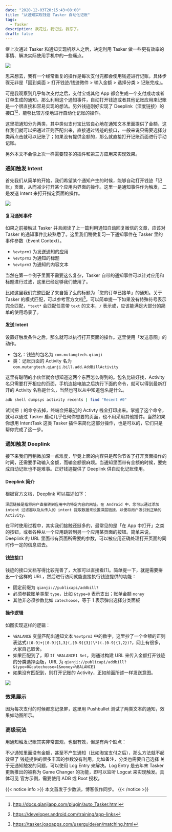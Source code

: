 ```yaml
---
date: "2020-12-03T20:15:43+08:00"
title: "从通知实现钱迹 Tasker 自动化记账"
tags:
  - Tasker
description: 我花过，我记过，我忘了。
draft: false
---
```


继上次通过 Tasker 和通知实现机器人之后，决定利用 Tasker 做一些更有效率的事情、解决实际使用手机中的一些痛点。

![](https://cdn.sspai.com/2020/07/07/318c33c44af79e0b45e6149ecfbb2f94.png)

思来想去，我有一个经常重复的操作是每次支付完都会使用钱迹进行记账，具体步骤无非是「回到桌面 > 打开钱迹/钱迹微件 > 输入金额 > 选择分类 > 记账完成」。

可是我观察到几乎每次支付之后，支付宝或其他 App 都会生成一个支付成功或者订单生成的通知。那么利用这个通知事件，自动打开钱迹或者其他记账应用来记账是一个很直接和容易实现的想法。另外钱迹刚好实现了 Deeplink（深度链接）的接口[^1][^2]，能够比较方便地进行自动化记账的操作。

这里把通知分为两类，其中类似支付宝比较良心地在通知文本里面提供了金额，这样我们就可以把通过正则匹配出来，直接通过钱迹的接口，一般来说只需要选择分类再点击就可以记账了；如果没有提供金额的，那么就直接打开记账页面进行手动记账。

另外本文不会像上次一样需要较多的插件和第三方应用来实现效果。

### 通知触发 Intent

首先我们从简单的开始，我们希望某个通知产生的时候，能够自动打开钱迹「记账」页面，从而减少打开某个应用内界面的操作。这里一是通知事件作为触发，二是发送 Intent 来打开指定页面的操作。

![](https://cdn.sspai.com/2020/07/07/5eeacad6e96ee751dfea79eaf811a94c.jpg)

#### 复习通知事件

如果之前接触过 Tasker 并且阅读了上一篇利用通知自动回复微信的文章，应该对 Tasker 的通知事件比较熟悉了。这里我们稍微复习一下通知事件在 Tasker 里的事件参数（Event Context）。

- `%evtprm1` 为发送通知的应用
- `%evtprm2` 为通知的标题
- `%evtprm3` 为通知的内容文本

当然在第一个例子里面不需要这么复杂，Tasker 自带的通知事件可以针对应用和标题进行过滤，这里已经足够我们使用了。

比如这里我们完整匹配了来自饿了么的标题为「您的订单已接单」的通知。关于 Tasker 的模式匹配，可以参考官方文档[^3]。可以简单提一下如果没有特殊符号表示完全匹配，`*text*` 会匹配任意带 `text` 的文本，`/` 表示或，应该能满足大部分的简单的使用场景了。

#### 发送 Intent

设置好触发条件之后，那么就可以执行打开页面的操作。这里使用「发送意图」的动作。

- 包名：钱迹的包名为 `com.mutangtech.qianji`
- 类：记账页面的 Activity 名为 `com.mutangtech.qianji.bill.add.AddBillActivity`

这里有聪明的小伙伴就会想知道这两个东西怎么得到的。包名比较好找，Activity 名只需要打开相应的页面，手机连接电脑之后执行下面的命令，就可以得到最新打开的 Activity 名称是什么，当然也可以从中知道包名是什么。

```bash
adb shell dumpsys activity recents | find "Recent #0"
```

试试把 `|` 的命令去掉，终端会把最近的 Activty 栈全打印出来。掌握了这个命令，就可以通过 Tasker 启动几乎任何你想要的页面，也不用采用其他插件。当然如果你想用 IntentTask 这类 Tasker 插件来简化这部分操作，也是可以的，它们只是帮你完成了这一步。

### 通知触发 Deeplink

接下来我们再稍微加深一点难度，毕竟上面的内容只是帮你节省了打开页面操作的时间，还需要手动输入金额，而输金额很麻烦。当通知里面带有金额的时候，要完成自动记账也不是难事。正好钱迹提供了 Deeplink 供自动化记账使用。

#### Deeplink 简介

根据官方文档，Deeplink 可以描述如下：

    深层链接是指将用户直接转到应用中的特定内容的网址。在 Android 中，您可以通过添加 intent 过滤器以及从传入的 intent 提取数据来设置深层链接，以便将用户吸引到正确的 Activity。

在平时使用过程中，其实我们接触还挺多的，最常见的是「在 App 中打开」之类的按钮，或者各种从一个应用跳转到另一个应用某页面的按钮。简单来说，Deeplink 的 URL 里面带有页面所需要的参数，可以被应用正确处理打开页面的同时传一定的信息进去。

#### 钱迹接口

钱迹的接口文档写得比较完善了，大家可以直接看[1]。简单提一下，就是需要拼出一个这样的 URL，然后进行访问就能直接执行钱迹提供的功能：

- 固定前缀为 `qianji://publicapi/addbill?`
- 必须参数账单类型 `type`，比如 `&type=0` 表示支出；账单金额 `money`
- 其他非必须参数比如 `catechoose`，等于 1 表示弹出选择分类面板

#### 操作逻辑

如图实现这样的逻辑：

- `%BALANCE` 变量匹配出通知文本 `%evtprm3` 中的数字，这里抄了一个金额的正则表达式`([0-9]+|[0-9]{1,3}(,[0-9]{3})\*)(.[0-9]{1,2})?`，网上有很多，大家自己取舍。
- 如果匹配到了，即 `If %BALANCE1 Set`，则通过构建 URL 来传入金额打开钱迹的分类选择面板，URL 为 `qianji://publicapi/addbill?&type=0&catechoose=1&money=%BALANCE1`
- 如果没有匹配到，则打开记账的 Activity，正如前面所述一样发送意图。

![](https://cdn.sspai.com/2020/07/07/7d5cf12f2fdbe6be901a1e0c68975726.jpeg)

### 效果展示

因为每次支付的时候都忘记录屏，这里用 Pushbullet 测试了两类文本的通知，效果如动图所示。

### 高级玩法

用通知触发记账其实非常直观，也很有效，但是有两个缺点：

不少通知里面没有金额，甚至不产生通知（比如淘宝支付之后），那么方法就不起效果了
钱迹提供的很多丰富的参数没有利用，比如备注，分类也需要自己选择
关于无通知触发的问题，可以使用 Log Entry 来解决。Log Entry 是去年末 Tasker 更新推出的被称为 Game Changer 的功能，即可以监听 Logcat 来实现触发。具体可见 官方示例，需要使用 ADB 或 Root 授权。

{{< notice info >}}
本文首发于少数派，博客仅作同步。
{{< /notice >}}


[^1]: http://docs.qianjiapp.com/plugin/auto_Tasker.html
[^2]: https://developer.android.com/training/app-links
[^3]: https://tasker.joaoapps.com/userguide/en/matching.html

